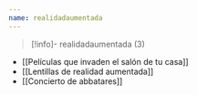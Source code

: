 ```yaml
---
name: realidadaumentada
---
```

> [!info]- realidadaumentada (3)

- [[Películas que invaden el salón de tu casa]]
- [[Lentillas de realidad aumentada]]
- [[Concierto de abbatares]]